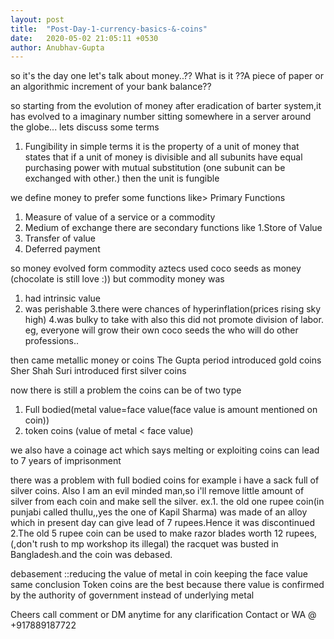 ```yaml
---
layout: post
title:  "Post-Day-1-currency-basics-&-coins"
date:   2020-05-02 21:05:11 +0530
author: Anubhav-Gupta
---
```

<style>
    header{
      
     background-color: rgba(249, 241 ,241 , 0.7);
         font-weight: bolder;
         font-size: larger;
         font-family: fantasy;
        }
    
      body{
        background-image: url("https://i.postimg.cc/DzrGXK0w/bharath-g-s-a-LGi-PJ4-XRO4-unsplash.jpg");
      }
      </style>

so it's the day one
let's talk about money..?? What is it ??A piece of paper or an algorithmic increment of your bank balance??

so starting from the evolution of money after eradication of barter system,it has evolved to a imaginary number sitting somewhere in a server around the globe...
lets discuss some terms
1. Fungibility in simple terms it is the property of a unit of money that states that if a unit of money is divisible and all subunits have equal purchasing power with mutual substitution (one subunit can be exchanged with other.) then the unit is fungible

we define money to prefer some functions like>
Primary Functions
1. Measure of value of a service or a commodity
2. Medium of exchange
there are secondary functions like
1.Store of Value
2. Transfer of value
3. Deferred payment

so money evolved form commodity
aztecs used coco seeds as money (chocolate is still love :))
but commodity money was
1. had intrinsic value
2. was perishable
3.there were chances of hyperinflation(prices rising sky high)
4.was bulky to take with
also this did not promote division of labor. eg, everyone will grow their own coco seeds the who will do other professions..

then came metallic money or coins
The Gupta period introduced gold coins
Sher Shah Suri introduced first silver coins

now there is still a problem
the coins can be of two type
1. Full bodied(metal value=face value(face value is amount mentioned on coin))
2. token coins (value of metal < face value)

we also have a coinage act which says melting or exploiting coins can lead to 7 years of
imprisonment

there was a problem with full bodied coins
for example i have a sack full of silver coins. Also I am an evil minded man,so i'll remove little amount of silver from each coin and make sell the silver.
ex.1. the old one rupee coin(in punjabi called thullu,,yes the one of Kapil Sharma) was made of an alloy which in present day can give lead of 7 rupees.Hence it was discontinued
2.The old 5 rupee coin can be used to make razor blades worth 12 rupees,(,don't rush to mp workshop its illegal) the racquet was busted in Bangladesh.and the coin was debased.

debasement ::reducing the value of metal in coin keeping the face value same
conclusion Token coins are the best because there value is confirmed by the authority of government instead of underlying metal


Cheers
call comment or DM anytime for any clarification
Contact or WA @ +917889187722